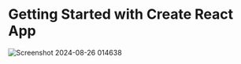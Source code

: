 # Getting Started with Create React App
![Screenshot 2024-08-26 014638](https://github.com/user-attachments/assets/460e60f1-96ff-460c-b372-8d63d7f90421)

